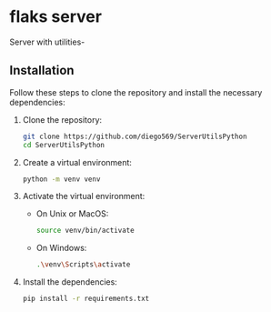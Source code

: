 # flaks server

Server with utilities-

## Installation

Follow these steps to clone the repository and install the necessary dependencies:

1. Clone the repository:

    ```bash
    git clone https://github.com/diego569/ServerUtilsPython
    cd ServerUtilsPython
    ```

2. Create a virtual environment:

    ```bash
    python -m venv venv
    ```

3. Activate the virtual environment:

    - On Unix or MacOS:

        ```bash
        source venv/bin/activate
        ```

    - On Windows:

        ```bash
        .\venv\Scripts\activate
        ```

4. Install the dependencies:

    ```bash
    pip install -r requirements.txt
    ```

